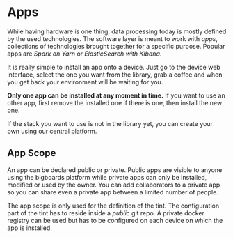 # Apps
While having hardware is one thing, data processing today is mostly defined by the used technologies. 
The software layer is meant to work with *apps*, collections of technologies brought together for
a specific purpose. Popular apps are *Spark on Yarn* or *ElasticSearch with Kibana*.

It is really simple to install an app onto a device. Just go to the device web interface,
select the one you want from the library, grab a coffee and when you get back your environment will
be waiting for you.

**Only one app can be installed at any moment in time.**
If you want to use an other app, first remove the installed one if there is one, then install the new one.

If the stack you want to use is not in the library yet, you can create your own using our central platform.

## App Scope
An app can be declared public or private. Public apps are visible to anyone using the bigboards platform
while private apps can only be installed, modified or used by the owner. You can add collaborators to a
private app so you can share even a private app between a limited number of people.

The app scope is only used for the definition of the tint. The configuration part of the tint has to
reside inside a *public* git repo. A private docker registry can be used but has to be configured on
each device on which the app is installed.

